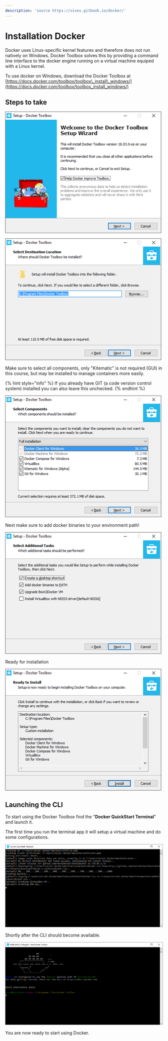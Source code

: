 ```yaml
---
description: 'source https://vives.gitbook.io/docker/'
---
```


# Installation Docker

Docker uses Linux-specific kernel features and therefore does not run natively on Windows. Docker Toolbox solves this by providing a command line interface to the docker engine running on a virtual machine equiped with a Linux kernel.

To use docker on Windows, download the Docker Toolbox at [https://docs.docker.com/toolbox/toolbox\_install\_windows/](https://docs.docker.com/toolbox/toolbox_install_windows/)

## Steps to take

![](.gitbook/assets/2018-04-26.png)

![](.gitbook/assets/2018-04-26-1-1.png)

Make sure to select all components, only "Kitematic" is not required \(GUI\) in this course, but may be installed to manage containers more easily.

{% hint style="info" %}
If you already have GIT \(a code version control system\) installed you can also leave this unchecked.
{% endhint %}

![](.gitbook/assets/2018-04-26-2.png)

Next make sure to add docker binaries to your environment path!

![](.gitbook/assets/2018-04-26-4.png)

Ready for installation

![](.gitbook/assets/2018-04-26-5.png)

## Launching the CLI

To start using the Docker Toolbox find the "**Docker QuickStart Terminal**" and launch it.

The first time you run the terminal app it will setup a virtual machine and do some configurations.

![](.gitbook/assets/2018-04-26-6.png)

Shortly after the CLI should become available.

![](.gitbook/assets/2018-04-26-7.png)

You are now ready to start using Docker.

